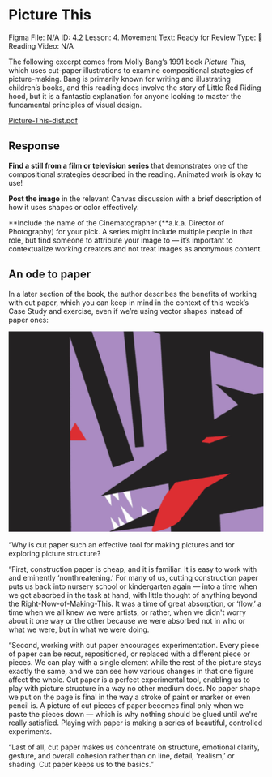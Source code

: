 # Picture This

Figma File: N/A
ID: 4.2
Lesson: 4. Movement
Text: Ready for Review
Type: 📙 Reading
Video: N/A

The following excerpt comes from Molly Bang’s 1991 book *Picture This*, which uses cut-paper illustrations to examine compositional strategies of picture-making. Bang is primarily known for writing and illustrating children’s books, and this reading does involve the story of Little Red Riding hood, but it is a fantastic explanation for anyone looking to master the fundamental principles of visual design.

[Picture-This-dist.pdf](Picture%20This%20c7ab59b36ab9400d9d89dc0ac7d209a5/Picture-This-dist.pdf)

## Response

**Find a still from a film or television series** that demonstrates one of the compositional strategies described in the reading. Animated work is okay to use! 

**Post the image** in the relevant Canvas discussion with a brief description of how it uses shapes or color effectively.

**Include the name of the Cinematographer (**a.k.a. Director of Photography) for your pick. A series might include multiple people in that role, but find someone to attribute your image to — it’s important to contextualize working creators and not treat images as anonymous content. 

## An ode to paper

In a later section of the book, the author describes the benefits of working with cut paper, which you can keep in mind in the context of this week’s Case Study and exercise, even if we’re using vector shapes instead of paper ones:

![Untitled](Picture%20This%20c7ab59b36ab9400d9d89dc0ac7d209a5/Untitled.png)

“Why is cut paper such an effective tool for making pictures and for exploring picture structure?

“First, construction paper is cheap, and it is familiar. It is easy to work with and eminently ‘nonthreatening.’ For many of us, cutting construction paper puts us back into nursery school or kindergarten again — into a time when we got absorbed in the task at hand, with little thought of anything beyond the Right-Now-of-Making-This. It was a time of great absorption, or ‘flow,’ a time when we all knew we were artists, or rather, when we didn't worry about it one way or the other because we were absorbed not in who or what we were, but in what we were doing.

“Second, working with cut paper encourages experimentation. Every piece of paper can be recut, repositioned, or replaced with a different piece or pieces. We can play with a single element while the rest of the picture stays exactly the same, and we can see how various changes in that one figure affect the whole. Cut paper is a perfect experimental tool, enabling us to play with picture struc­ture in a way no other medium does. No paper shape we put on the page is final in the way a stroke of paint or marker or even pencil is. A picture of cut pieces of paper becomes final only when we paste the pieces down — which is why nothing should be glued until we're really satisfied. Playing with paper is making a series of beautiful, controlled experiments.

“Last of all, cut paper makes us concentrate on structure, emotional clarity, gesture, and overall cohesion rather than on line, detail, ‘realism,’ or shading. Cut paper keeps us to the basics.”